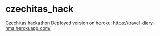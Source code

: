 # czechitas_hack
Czechitas hackathon
Deployed version on heroku:
https://travel-diary-hma.herokuapp.com/
